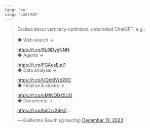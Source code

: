 ```yaml
---
lang: 'en'
slug: '/A01920'
---
```


<blockquote class="twitter-tweet">

Excited about vertically-optimized, unbundled ChatGPT. e.g.:<br/><br/>◆ Web search →

<a href="https://t.co/9L6lDygNNN">https://t.co/9L6lDygNNN</a><br/>◆ Agents →

<a href="https://t.co/FGAezEutI1">https://t.co/FGAezEutI1</a><br/>◆ Data analysis →

<a href="https://t.co/UQIzBWbZ8C">https://t.co/UQIzBWbZ8C</a><br/>◆ Finance &amp; stocks →

<a href="https://t.co/uMtNOD45UO">https://t.co/uMtNOD45UO</a><br/>◆ Documents →

<a href="https://t.co/hdDrv26Ik2">https://t.co/hdDrv26Ik2</a>…

&mdash; Guillermo Rauch (@rauchg) <a href="https://twitter.com/rauchg/status/1734977687545090346?ref_src=twsrc%5Etfw">December 13, 2023</a>

</blockquote>
